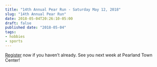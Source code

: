 ```yaml
---
title: "14th Annual Pear Run - Saturday May 12, 2018"
slug: "14th Annual Pear Run"
date: 2018-05-04T20:26:10-05:00
draft: false
published date: "2018-05-04"
tags:
- hobbies
- sports
---
```


[Register][1] now if you haven’t already. See you next week at Pearland Town Center!

[1]: https://pearrun.com/2016/05/09/race-photos/
